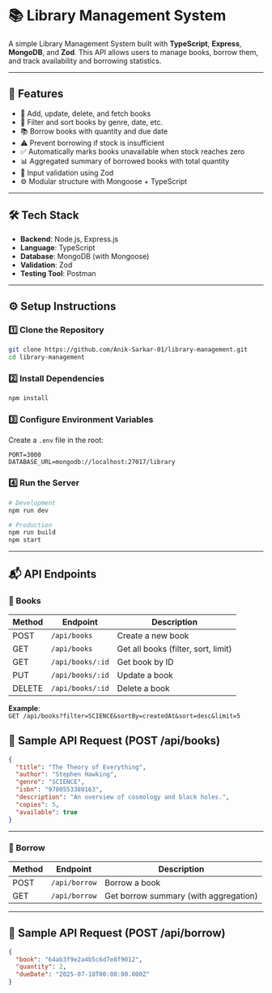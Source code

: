 
# 📚 Library Management System

A simple Library Management System built with **TypeScript**, **Express**, **MongoDB**, and **Zod**. This API allows users to manage books, borrow them, and track availability and borrowing statistics.

---

## 🚀 Features

- 📘 Add, update, delete, and fetch books
- 🔎 Filter and sort books by genre, date, etc.
- 📚 Borrow books with quantity and due date
- ⚠️ Prevent borrowing if stock is insufficient
- ✅ Automatically marks books unavailable when stock reaches zero
- 📊 Aggregated summary of borrowed books with total quantity
- 🔐 Input validation using Zod
- ⚙️ Modular structure with Mongoose + TypeScript

---

## 🛠️ Tech Stack

- **Backend**: Node.js, Express.js
- **Language**: TypeScript
- **Database**: MongoDB (with Mongoose)
- **Validation**: Zod
- **Testing Tool**: Postman

---

## ⚙️ Setup Instructions

### 1️⃣ Clone the Repository

```bash
git clone https://github.com/Anik-Sarkar-01/library-management.git
cd library-management
```

### 2️⃣ Install Dependencies

```bash
npm install
```

### 3️⃣ Configure Environment Variables

Create a `.env` file in the root:

```
PORT=3000
DATABASE_URL=mongodb://localhost:27017/library
```

### 4️⃣ Run the Server

```bash
# Development
npm run dev

# Production
npm run build
npm start
```

---

## 📬 API Endpoints

### 📘 Books

| Method | Endpoint             | Description                        |
|--------|----------------------|------------------------------------|
| POST   | `/api/books`         | Create a new book                  |
| GET    | `/api/books`         | Get all books (filter, sort, limit) |
| GET    | `/api/books/:id`     | Get book by ID                     |
| PUT    | `/api/books/:id`     | Update a book                      |
| DELETE | `/api/books/:id`     | Delete a book                      |

**Example**:  
`GET /api/books?filter=SCIENCE&sortBy=createdAt&sort=desc&limit=5`

## 🧪 Sample API Request (POST /api/books)

```json
{
  "title": "The Theory of Everything",
  "author": "Stephen Hawking",
  "genre": "SCIENCE",
  "isbn": "9780553380163",
  "description": "An overview of cosmology and black holes.",
  "copies": 5,
  "available": true
}
```

---

### 📗 Borrow

| Method | Endpoint         | Description                            |
|--------|------------------|----------------------------------------|
| POST   | `/api/borrow`    | Borrow a book                          |
| GET    | `/api/borrow`    | Get borrow summary (with aggregation)  |

---

## 🧪 Sample API Request (POST /api/borrow)

```json
{
  "book": "64ab3f9e2a4b5c6d7e8f9012",
  "quantity": 2,
  "dueDate": "2025-07-18T00:00:00.000Z"
}
```